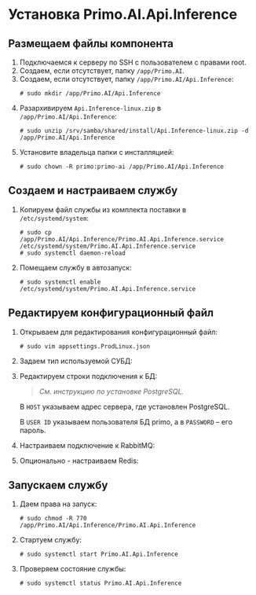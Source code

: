 # Установка Primo.AI.Api.Inference 

## Размещаем файлы компонента

1. Подключаемся к серверу по SSH с пользователем с правами root. 
1. Создаем, если отсутствует, папку `/app/Primo.AI`.
1. Создаем, если отсутствует, папку `/app/Primo.AI/Api.Inference`:
   ```
   # sudo mkdir /app/Primo.AI/Api.Inference
   ```
1. Разархивируем `Api.Inference-linux.zip` в `/app/Primo.AI/Api.Inference`:
   ```
   # sudo unzip /srv/samba/shared/install/Api.Inference-linux.zip -d /app/Primo.AI/Api.Inference
   ```
1. Установите владельца папки с инсталляцией:
   ```
   # sudo chown -R primo:primo-ai /app/Primo.AI/Api.Inference
   ```

## Создаем и настраиваем службу
	 
1. Копируем файл службы из комплекта поставки в `/etc/systemd/system`:
   ```
   # sudo cp /app/Primo.AI/Api.Inference/Primo.AI.Api.Inference.service /etc/systemd/system/Primo.AI.Api.Inference.service
   # sudo systemctl daemon-reload	
1. Помещаем службу в автозапуск:
   ```
   # sudo systemctl enable /etc/systemd/system/Primo.AI.Api.Inference.service
   ```

## Редактируем конфигурационный файл
1. Открываем для редактирования конфигурационный файл:
   ```
   # sudo vim appsettings.ProdLinux.json
   ```
1. Задаем тип используемой СУБД:
 
1. Редактируем строки подключения к БД:

 
   > *Cм. инструкцию по установке PostgreSQL.*
   
   В `HOST` указываем адрес сервера, где установлен PostgreSQL.	
   
   В `USER ID` указываем пользователя БД primo, а в `PASSWORD` – его пароль.


1. Настраиваем подключение к RabbitMQ:
 

1. Опционально - настраиваем Redis:
 

## Запускаем службу

1. Даем права на запуск:
   ```
   # sudo chmod -R 770 /app/Primo.AI/Api.Inference/Primo.AI.Api.Inference
   ```
1. Стартуем службу:
   ```
   # sudo systemctl start Primo.AI.Api.Inference
   ```
1. Проверяем состояние службы:
   ```
   # sudo systemctl status Primo.AI.Api.Inference
   ```

